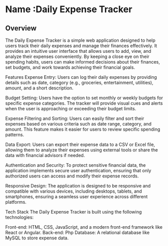 # Name :Daily Expense Tracker

## Overview
The Daily Expense Tracker is a simple web application designed to help users track their daily expenses and manage their finances effectively. It provides an intuitive user interface that allows users to add, view, and analyze their expenses conveniently. By keeping a close eye on their spending habits, users can make informed decisions about their finances, set budgets, and work towards achieving their financial goals.

Features
Expense Entry: Users can log their daily expenses by providing details such as date, category (e.g., groceries, entertainment, utilities), amount, and a short description.

Budget Setting: Users have the option to set monthly or weekly budgets for specific expense categories. The tracker will provide visual cues and alerts when the user is approaching or exceeding their budget limits.

Expense Filtering and Sorting: Users can easily filter and sort their expenses based on various criteria such as date range, category, and amount. This feature makes it easier for users to review specific spending patterns.

Data Export: Users can export their expense data to a CSV or Excel file, allowing them to analyze their expenses using external tools or share the data with financial advisors if needed.

Authentication and Security: To protect sensitive financial data, the application implements secure user authentication, ensuring that only authorized users can access and modify their expense records.

Responsive Design: The application is designed to be responsive and compatible with various devices, including desktops, tablets, and smartphones, ensuring a seamless user experience across different platforms.

Tech Stack
The Daily Expense Tracker is built using the following technologies:

Front-end: HTML, CSS, JavaScript, and a modern front-end framework like React or Angular.
Back-end: Php
Database: A relational database like MySQL to store expense data.

